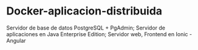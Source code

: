 # Docker-aplicacion-distribuida
 Servidor de base de datos PostgreSQL + PgAdmin; Servidor de aplicaciones en Java Enterprise Edition; Servidor web, Frontend en Ionic - Angular
